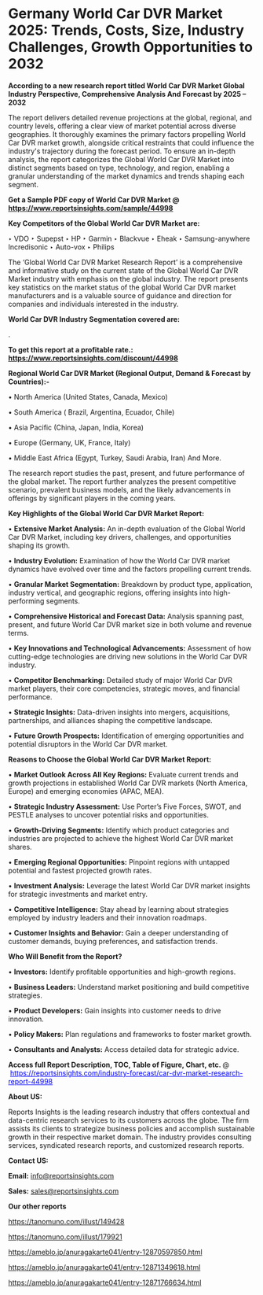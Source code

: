# Germany World Car DVR Market 2025: Trends, Costs, Size, Industry Challenges, Growth Opportunities to 2032

<strong>According to a new research report titled World Car DVR Market Global Industry Perspective, Comprehensive Analysis And Forecast by 2025 – 2032</strong>

The report delivers detailed revenue projections at the global, regional, and country levels, offering a clear view of market potential across diverse geographies. It thoroughly examines the primary factors propelling World Car DVR market growth, alongside critical restraints that could influence the industry's trajectory during the forecast period. To ensure an in-depth analysis, the report categorizes the Global World Car DVR Market into distinct segments based on type, technology, and region, enabling a granular understanding of the market dynamics and trends shaping each segment.

<strong>Get a Sample PDF copy of World Car DVR Market </strong><strong>@<a href=https://www.reportsinsights.com/sample/44998 style=color:#0000ff;> https://www.reportsinsights.com/sample/44998</a></strong></font>

<strong>Key Competitors of the Global World Car DVR Market are:</strong>

‣ VDO
‣ Supepst
‣ HP
‣ Garmin
‣ Blackvue
‣ Eheak
‣ Samsung-anywhere Incredisonic
‣ Auto-vox
‣ Philips

The ‘Global World Car DVR Market Research Report’ is a comprehensive and informative study on the current state of the Global World Car DVR Market industry with emphasis on the global industry. The report presents key statistics on the market status of the global World Car DVR market manufacturers and is a valuable source of guidance and direction for companies and individuals interested in the industry.

<strong>World Car DVR Industry Segmentation covered are:</strong>

.

<strong>To get this report at a profitable rate.: <a href=https://www.reportsinsights.com/discount/44998 style=color:#0000ff;>https://www.reportsinsights.com/discount/44998</a></strong></font>

<strong>Regional World Car DVR Market (Regional Output, Demand &amp; Forecast by Countries):-</strong>

• North America (United States, Canada, Mexico)

• South America ( Brazil, Argentina, Ecuador, Chile)

• Asia Pacific (China, Japan, India, Korea)

• Europe (Germany, UK, France, Italy)

• Middle East Africa (Egypt, Turkey, Saudi Arabia, Iran) And More.

The research report studies the past, present, and future performance of the global market. The report further analyzes the present competitive scenario, prevalent business models, and the likely advancements in offerings by significant players in the coming years.

<strong>Key Highlights of the Global World Car DVR Market Report:</strong>

• <strong>Extensive Market Analysis:</strong> An in-depth evaluation of the Global World Car DVR Market, including key drivers, challenges, and opportunities shaping its growth.

• <strong>Industry Evolution:</strong> Examination of how the World Car DVR market dynamics have evolved over time and the factors propelling current trends.

• <strong>Granular Market Segmentation:</strong> Breakdown by product type, application, industry vertical, and geographic regions, offering insights into high-performing segments.

• <strong>Comprehensive Historical and Forecast Data:</strong> Analysis spanning past, present, and future World Car DVR market size in both volume and revenue terms.

• <strong>Key Innovations and Technological Advancements:</strong> Assessment of how cutting-edge technologies are driving new solutions in the World Car DVR industry.

• <strong>Competitor Benchmarking:</strong> Detailed study of major World Car DVR market players, their core competencies, strategic moves, and financial performance.

• <strong>Strategic Insights:</strong> Data-driven insights into mergers, acquisitions, partnerships, and alliances shaping the competitive landscape.

• <strong>Future Growth Prospects:</strong> Identification of emerging opportunities and potential disruptors in the World Car DVR market.

<strong>Reasons to Choose the Global World Car DVR Market Report:</strong>

• <strong>Market Outlook Across All Key Regions:</strong> Evaluate current trends and growth projections in established World Car DVR markets (North America, Europe) and emerging economies (APAC, MEA).

• <strong>Strategic Industry Assessment:</strong> Use Porter’s Five Forces, SWOT, and PESTLE analyses to uncover potential risks and opportunities.

• <strong>Growth-Driving Segments:</strong> Identify which product categories and industries are projected to achieve the highest World Car DVR market shares.

• <strong>Emerging Regional Opportunities:</strong> Pinpoint regions with untapped potential and fastest projected growth rates.

• <strong>Investment Analysis:</strong> Leverage the latest World Car DVR market insights for strategic investments and market entry.

• <strong>Competitive Intelligence:</strong> Stay ahead by learning about strategies employed by industry leaders and their innovation roadmaps.

• <strong>Customer Insights and Behavior:</strong> Gain a deeper understanding of customer demands, buying preferences, and satisfaction trends.

<strong>Who Will Benefit from the Report?</strong>

• <strong>Investors:</strong> Identify profitable opportunities and high-growth regions.

• <strong>Business Leaders:</strong> Understand market positioning and build competitive strategies.

• <strong>Product Developers:</strong> Gain insights into customer needs to drive innovation.

• <strong>Policy Makers:</strong> Plan regulations and frameworks to foster market growth.

• <strong>Consultants and Analysts:</strong> Access detailed data for strategic advice.
</ul>
<strong>Access full Report Description, TOC, Table of Figure, Chart, etc. </strong>@  <a href=https://reportsinsights.com/industry-forecast/car-dvr-market-research-report-44998 style=color:#0000ff;>https://reportsinsights.com/industry-forecast/car-dvr-market-research-report-44998</a></font>

<strong><strong>About US</strong>:</strong>

Reports Insights is the leading research industry that offers contextual and data-centric research services to its customers across the globe. The firm assists its clients to strategize business policies and accomplish sustainable growth in their respective market domain. The industry provides consulting services, syndicated research reports, and customized research reports.

<strong>Contact US:</strong>

<p class=""""><b>Email:</b> <a href=mailto:info@reportsinsights.com>info@reportsinsights.com</a></p>
<p class=""""><b>Sales:</b> <a href=mailto:sales@reportsinsights.com>sales@reportsinsights.com</a></p>

<strong>Our other reports</strong>

<a href=https://tanomuno.com/illust/149428>https://tanomuno.com/illust/149428</a>

<a href=https://tanomuno.com/illust/179921>https://tanomuno.com/illust/179921</a>

<a href=https://ameblo.jp/anuragakarte041/entry-12870597850.html>https://ameblo.jp/anuragakarte041/entry-12870597850.html</a>

<a href=https://ameblo.jp/anuragakarte041/entry-12871349618.html>https://ameblo.jp/anuragakarte041/entry-12871349618.html</a>

<a href=https://ameblo.jp/anuragakarte041/entry-12871766634.html>https://ameblo.jp/anuragakarte041/entry-12871766634.html</a>
